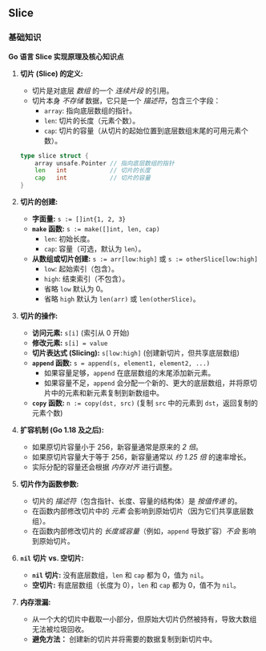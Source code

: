 ## Slice

### 基础知识

**Go 语言 Slice 实现原理及核心知识点**

1.  **切片 (Slice) 的定义:**

    *   切片是对底层 *数组* 的一个 *连续片段* 的引用。
    *   切片本身 *不存储* 数据，它只是一个 *描述符*，包含三个字段：
        *   `array`: 指向底层数组的指针。
        *   `len`: 切片的长度（元素个数）。
        *   `cap`: 切片的容量（从切片的起始位置到底层数组末尾的可用元素个数）。

    ```go
    type slice struct {
        array unsafe.Pointer // 指向底层数组的指针
        len   int            // 切片的长度
        cap   int            // 切片的容量
    }
    ```

2.  **切片的创建:**

    *   **字面量:** `s := []int{1, 2, 3}`
    *   **`make` 函数:** `s := make([]int, len, cap)`
        *   `len`: 初始长度。
        *   `cap`: 容量（可选，默认为 `len`）。
    *   **从数组或切片创建:** `s := arr[low:high]` 或 `s := otherSlice[low:high]`
        *   `low`: 起始索引（包含）。
        *   `high`: 结束索引（不包含）。
        *   省略 `low` 默认为 0。
        *   省略 `high` 默认为 `len(arr)` 或 `len(otherSlice)`。

3.  **切片的操作:**

    *   **访问元素:** `s[i]` (索引从 0 开始)
    *   **修改元素:** `s[i] = value`
    *   **切片表达式 (Slicing):** `s[low:high]` (创建新切片，但共享底层数组)
    *   **`append` 函数:** `s = append(s, element1, element2, ...)`
        *   如果容量足够，`append` 在底层数组的末尾添加新元素。
        *   如果容量不足，`append` 会分配一个新的、更大的底层数组，并将原切片中的元素和新元素复制到新数组中。
    *   **`copy` 函数:** `n := copy(dst, src)` (复制 `src` 中的元素到 `dst`，返回复制的元素个数)

4.  **扩容机制 (Go 1.18 及之后):**

    *   如果原切片容量小于 256，新容量通常是原来的 *2 倍*。
    *   如果原切片容量大于等于 256，新容量通常以 *约 1.25 倍* 的速率增长。
    *   实际分配的容量还会根据 *内存对齐* 进行调整。

5.  **切片作为函数参数:**

    *   切片的 *描述符*（包含指针、长度、容量的结构体）是 *按值传递* 的。
    *   在函数内部修改切片中的 *元素* 会影响到原始切片（因为它们共享底层数组）。
    *   在函数内部修改切片的 *长度或容量*（例如，`append` 导致扩容）*不会* 影响到原始切片。

6.  **`nil` 切片 vs. 空切片:**

    *   **`nil` 切片:** 没有底层数组，`len` 和 `cap` 都为 0，值为 `nil`。
    *   **空切片:** 有底层数组（长度为 0），`len` 和 `cap` 都为 0，值不为 `nil`。

7.  **内存泄漏:**

    *   从一个大的切片中截取一小部分，但原始大切片仍然被持有，导致大数组无法被垃圾回收。
    *   **避免方法：** 创建新的切片并将需要的数据复制到新切片中。
